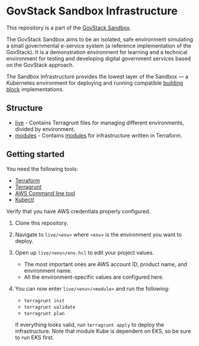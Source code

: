 # GovStack Sandbox Infrastructure

This repository is a part of the [GovStack Sandbox](https://govstack.gitbook.io/sandbox).

The GovStack Sandbox aims to be an isolated, safe environment simulating a small governmental e-service system (a reference implementation of the GovStack). It is a demonstration environment for learning and a technical environment for testing and developing digital government services based on the GovStack approach.

The Sandbox Infrastructure provides the lowest layer of the Sandbox — a Kubernetes environment for deploying and running compatible [building block](https://govstack.gitbook.io/specification/) implementations.

## Structure

- [live](live) - Contains Terragrunt files for managing different environments, divided by environment.
- [modules](modules) - Contains [modules](2-modules.md) for infrastructure written in Terraform.

## Getting started

You need the following tools:

- [Terraform](https://developer.hashicorp.com/terraform/tutorials/aws-get-started/install-cli)
- [Terragrunt](https://terragrunt.gruntwork.io/docs/getting-started/install/)
- [AWS Command line tool](https://docs.aws.amazon.com/cli/latest/userguide/getting-started-install.html)
- [Kubectl](https://kubernetes.io/docs/tasks/tools/)

Verify that you have AWS credentials properly configured.

1. Clone this repository.
2. Navigate to `live/<env>` where `<env>` is the environment you want to deploy.
3. Open up `live/<env>/env.hcl` to edit your project values.
   - The most important ones are AWS account ID, product name, and environment name.
   - All the environment-specific values are configured here.
4. You can now enter `live/<env>/<module>` and run the following:
   - `terragrunt init`
   - `terragrunt validate`
   - `terragrunt plan`

   If everything looks valid, run `terragrunt apply` to deploy the infrastructure.
   Note that module Kube is dependent on EKS, so be sure to run EKS first.

